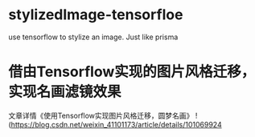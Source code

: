 # stylizedImage-tensorfloe
use tensorflow to stylize an image. Just like prisma
# 借由Tensorflow实现的图片风格迁移，实现名画滤镜效果
  文章详情《使用Tensorflow实现图片风格迁移，圆梦名画》
!(https://blog.csdn.net/weixin_41101173/article/details/101069924
